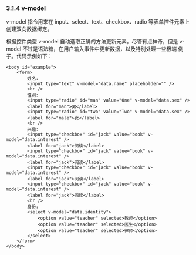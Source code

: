 ### 3.1.4 v-model

v-model 指令用来在 input、select、text、checkbox、radio 等表单控件元素上<red>创建双向数据绑定</red>。

根据控件类型 v-model 自动选取正确的方法更新元素。尽管有点神奇，但是 v-model 不过是语法糖，在用户输入事件中更新数据，以及特别处理一些极端
例子。代码示例如下：

    <body id="example">
        <form>
            姓名:
            <input type="text" v-model="data.name" placeholder="" />
            <br />
            性别:
            <input type="radio" id="man" value="One" v-model="data.sex" />
            <label for="man">男</label>
            <input type="radio" id="two" value="Two" v-model="data.sex" />
            <label for="male">女</label>
            <br />
            兴趣:
            <input type="checkbox" id="jack" value="book" v-model="data.interest" />
            <label for="jack">阅读</label>
            <input type="checkbox" id="jack" value="book" v-model="data.interest" />
            <label for="jack">阅读</label>
            <input type="checkbox" id="jack" value="book" v-model="data.interest" />
            <label for="jack">阅读</label>
            <input type="checkbox" id="jack" value="book" v-model="data.interest" />
            <label for="jack">阅读</label>
            <br />
            身份:
            <select v-model="data.identity">
                <option value="teacher" selected>教师</option>
                <option value="teacher" selected>医生</option>
                <option value="teacher" selected>律师</option>
            </select>
        </form>
    </body>

